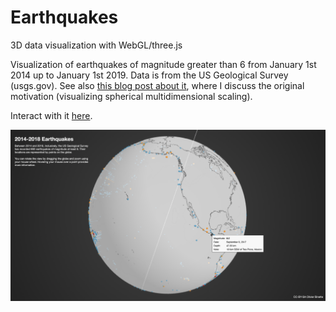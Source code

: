 # Earthquakes
3D data visualization with WebGL/three.js

Visualization of earthquakes of magnitude greater than 6 from January 1st 2014 up to January 1st 2019. Data is from the US Geological Survey (usgs.gov). See also [this blog post about it](https://mathstatnotes.wordpress.com/2019/01/06/3d-data-visualization-in-webgl-three-js/), where I discuss the original motivation (visualizing spherical multidimensional scaling).

Interact with it [here](https://olivierbinette.ca/earthquakes).

<img src="screenshot.png" href="https://olivierbinette.ca/earthquakes/">
